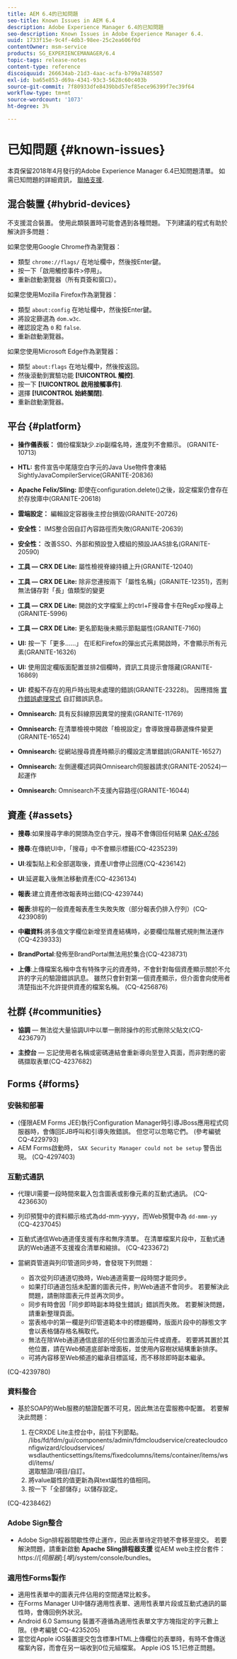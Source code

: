 ```yaml
---
title: AEM 6.4的已知問題
seo-title: Known Issues in AEM 6.4
description: Adobe Experience Manager 6.4的已知問題
seo-description: Known Issues in Adobe Experience Manager 6.4.
uuid: 1733f15e-9c4f-4db3-98ee-25c2ea606f0d
contentOwner: msm-service
products: SG_EXPERIENCEMANAGER/6.4
topic-tags: release-notes
content-type: reference
discoiquuid: 266634ab-21d3-4aac-acfa-b799a7485507
exl-id: ba65e853-d69a-4341-93c3-5628c60c403b
source-git-commit: 7f80933dfe8439bbd57ef85ece96399f7ec39f64
workflow-type: tm+mt
source-wordcount: '1073'
ht-degree: 3%

---
```


# 已知問題 {#known-issues}

本頁保留2018年4月發行的Adobe Experience Manager 6.4已知問題清單。 如需已知問題的詳細資訊， [聯絡支援](https://helpx.adobe.com/tw/support/experience-manager.html).

## 混合裝置 {#hybrid-devices}

不支援混合裝置。 使用此類裝置時可能會遇到各種問題。 下列建議的程式有助於解決許多問題：

如果您使用Google Chrome作為瀏覽器：

* 類型 `chrome://flags/` 在地址欄中，然後按Enter鍵。
* 按一下「啟用觸控事件>停用」。
* 重新啟動瀏覽器（所有頁簽和窗口）。

如果您使用Mozilla Firefox作為瀏覽器：

* 類型 `about:config` 在地址欄中，然後按Enter鍵。
* 將設定篩選為 `dom.w3c`.
* 確認設定為 `0` 和 `false`.
* 重新啟動瀏覽器。

如果您使用Microsoft Edge作為瀏覽器：

* 類型 `about:flags` 在地址欄中，然後按返回。
* 然後滾動到實驗功能 **[!UICONTROL 觸控]**.
* 按一下 **[!UICONTROL 啟用接觸事件]**.
* 選擇 **[!UICONTROL 始終關閉]**.
* 重新啟動瀏覽器。

## 平台 {#platform}

* **操作儀表板：** 備份檔案缺少.zip副檔名時，進度列不會顯示。 (GRANITE-10713)
* **HTL:** 套件宣告中尾隨空白字元的Java Use物件會凍結SightlyJavaCompilerService(GRANITE-20836)
* **Apache Felix/Sling:** 即使在configuration.delete()之後，設定檔案仍會存在於存放庫中(GRANITE-20618)
* **雲端設定：** 編輯設定容器後主控台損毀(GRANITE-20726)
* **安全性：** IMS整合因自訂內容路徑而失敗(GRANITE-20639)
* **安全性：** 改善SSO、外部和預設登入模組的預設JAAS排名(GRANITE-20590)
* **工具 — CRX DE Lite:** 屬性檢視脊線持續上升(GRANITE-12040)
* **工具 — CRX DE Lite:** 除非您連按兩下「屬性名稱」(GRANITE-12351)，否則無法儲存對「長」值類型的變更

* **工具 — CRX DE Lite:** 開啟的文字檔案上的ctrl+F搜尋會卡在RegExp搜尋上(GRANITE-5996)

* **工具 — CRX DE Lite:** 更名節點後未顯示節點屬性(GRANITE-7160)
* **UI:** 按一下「更多……」 在IE和Firefox的彈出式元素開啟時，不會顯示所有元素(GRANITE-16326)
* **UI:** 使用固定欄版面配置並排2個欄時，資訊工具提示會隱藏(GRANITE-16869)
* **UI:** 模擬不存在的用戶時出現未處理的錯誤(GRANITE-23228)。 因應措施 [實作錯誤處理常式](/help/sites-developing/customizing-errorhandler-pages.md) 自訂錯誤訊息。

* **Omnisearch:** 具有反斜線原因異常的搜索(GRANITE-11769)
* **Omnisearch:** 在清單檢視中開啟「檢視設定」會導致搜尋篩選條件變更(GRANITE-16524)
* **Omnisearch:** 從網站搜尋資產時顯示的欄設定清單錯誤(GRANITE-16527)

* **Omnisearch:** 左側邊欄述詞與Omnisearch伺服器請求(GRANITE-20524)一起運作
* **Omnisearch:** Omnisearch不支援內容路徑(GRANITE-16044)

## 資產 {#assets}

* **搜尋**:如果搜尋字串的開頭為空白字元，搜尋不會傳回任何結果 [OAK-4786](https://issues.apache.org/jira/browse/OAK-4786)

* **搜尋**:在傳統UI中，「搜尋」中不會顯示標籤(CQ-4235239)

* **UI**:複製貼上和全部選取後，資產UI會停止回應(CQ-4236142)

* **UI**:延遲載入後無法移動資產(CQ-4236134)

* **報表**:建立資產修改報表時出錯(CQ-4239744)

* **報表**:排程的一般資產報表產生失敗失敗（部分報表仍排入佇列）(CQ-4239089)

* **中繼資料**:將多值文字欄位新增至資產結構時，必要欄位階層式規則無法運作(CQ-4239333)

* **BrandPortal**:發佈至BrandPortal無法用於集合(CQ-4238731)

* **上傳**:上傳檔案名稱中含有特殊字元的資產時，不會針對每個資產顯示關於不允許的字元的驗證錯誤訊息。 雖然只會針對第一個資產顯示，但介面會向使用者清楚指出不允許提供資產的檔案名稱。 (CQ-4256876)

## 社群 {#communities}

* **協調**  — 無法從大量協調UI中以單一刪除操作的形式刪除父貼文(CQ-4236797)

* **主控台**  — 忘記使用者名稱或密碼連結會重新導向至登入頁面，而非對應的密碼擷取表單(CQ-4237682)

## Forms {#forms}

### 安裝和部署

* (僅限AEM Forms JEE)執行Configuration Manager時引導JBoss應用程式伺服器時，會傳回EJB呼叫和引導失敗錯誤。 但您可以忽略它們。 (參考編號 CQ-4229793)
* AEM Forms啟動時， `SAX Security Manager could not be setup` 警告出現。 (CQ-4297403)

### 互動式通訊

* 代理UI需要一段時間來載入包含圖表或影像元素的互動式通訊。 (CQ-4236630)
* 列印預覽中的資料顯示格式為dd-mm-yyyy，而Web預覽中為 `dd-mmm-yy` (CQ-4237045)
* 互動式通信Web通道僅支援有序和無序清單。 在清單檔案片段中，互動式通訊的Web通道不支援複合清單和縮排。 (CQ-4233672)
* 當網頁管道與列印管道同步時，會發現下列問題：

   * 首次從列印通道切換時，Web通道需要一段時間才能同步。
   * 如果打印通道包括未配置的圖表元件，則Web通道不會同步。 若要解決此問題，請刪除圖表元件並再次同步。
   * 同步有時會因「同步即時副本時發生錯誤」錯誤而失敗。 若要解決問題，請重新整理頁面。
   * 當表格中的第一欄是列印管道範本中的標題欄時，版面片段中的靜態文字會以表格儲存格名稱取代。
   * 無法在除Web通道通信底部的任何位置添加元件或資產。 若要將其置於其他位置，請在Web頻道底部新增面板，並使用內容樹狀結構重新排序。
   * 可將內容移至Web頻道的繼承目標區域，而不移除即時副本繼承。

(CQ-4239780)

### 資料整合

* 基於SOAP的Web服務的驗證配置不可見，因此無法在雲服務中配置。 若要解決此問題：

   1. 在CRXDE Lite主控台中，前往下列節點。\
      /libs/fd/fdm/gui/components/admin/fdmcloudservice/createcloudconfigwizard/cloudservices/\
      wsdlauthenticsettings/items/fixedcolumns/items/container/items/wsdl/items/\
      選取驗證/項目/自訂。
   1. 將value屬性的值更新為與text屬性的值相同。
   1. 按一下「全部儲存」以儲存設定。

(CQ-4238462)

### Adobe Sign整合

* Adobe Sign排程器間歇性停止運作，因此表單待定符號不會移至提交。 若要解決問題，請重新啟動 **Apache Sling排程器支援** 從AEM web主控台套件： https://[*伺服器*]:[*埠*]/system/console/bundles。

### 適用性Forms製作

* 適用性表單中的圖表元件佔用的空間通常比較多。
* 在Forms Manager UI中儲存適用性表單、適用性表單片段或互動式通訊的屬性時，會傳回例外狀況。
* Android 6.0 Samsung 裝置不遵循為適用性表單文字方塊指定的字元數上限。(參考編號 CQ-4235205)
* 當您從Apple iOS裝置提交包含標準HTML上傳欄位的表單時，有時不會傳送檔案內容，而會在另一端收到0位元組檔案。 Apple iOS 15.1已修正問題。

